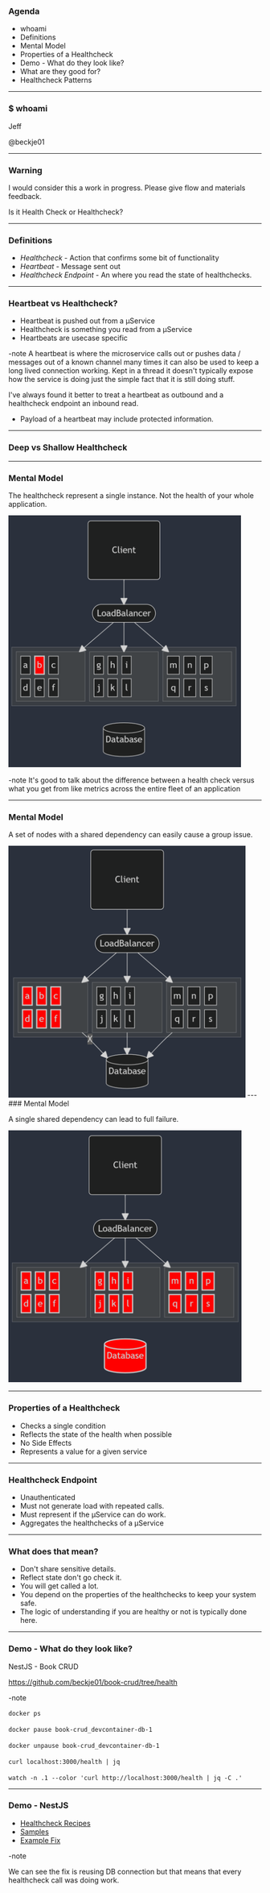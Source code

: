 ### Agenda

 * whoami
 * Definitions
 * Mental Model
 * Properties of a Healthcheck
 * Demo - What do they look like?
 * What are they good for?
 * Healthcheck Patterns

----
### $ whoami

Jeff

@beckje01

----
### Warning

I would consider this a work in progress. Please give flow and materials feedback.

Is it Health Check or Healthcheck?

----
### Definitions 

 * *Healthcheck* - Action that confirms some bit of functionality
 * *Heartbeat* - Message sent out
 * *Healthcheck Endpoint* - An where you read the state of healthchecks.
---
### Heartbeat vs Healthcheck?

 * Heartbeat is pushed out from a μService
 * Healthcheck is something you read from a μService
 * Heartbeats are usecase specific

-note
A heartbeat is where the microservice calls out or pushes data / messages out of a known  channel many times it can also be used to keep a long lived connection working. Kept in a thread it doesn't typically expose how the service is doing just the simple fact that it is still doing stuff.

I've always found it better to treat a heartbeat as outbound and a healthcheck endpoint an inbound read.

 * Payload of a heartbeat may include protected information.
---
### Deep vs Shallow Healthcheck

----
### Mental Model

The healthcheck represent a single instance. Not the health of your whole application. 

<img src="images/healthcheck/hc-single-bad.png" height="500"/>

-note 
It's good to talk about the difference between a health check versus what you get from like metrics across the entire fleet of an application 

---
### Mental Model

A set of nodes with a shared dependency can easily cause a group issue.

<img src="images/healthcheck/hc-region-bad.png" height="500"/>
---
### Mental Model

A single shared dependency can lead to full failure.

<img src="images/healthcheck/hc-many-bad.png" height="500"/>

----
### Properties of a Healthcheck

* Checks a single condition
* Reflects the state of the health when possible
* No Side Effects
* Represents a value for a given service

----
### Healthcheck Endpoint

* Unauthenticated 
* Must not generate load with repeated calls.
* Must represent if the μService can do work. 
* Aggregates the healthchecks of a μService
---
### What does that mean?

* Don't share sensitive details.
* Reflect state don't go check it.
* You will get called a lot.
* You depend on the properties of the healthchecks to keep your system safe.
* The logic of understanding if you are healthy or not is typically done here.

----
### Demo - What do they look like?

NestJS - Book CRUD

https://github.com/beckje01/book-crud/tree/health

-note

```
docker ps

docker pause book-crud_devcontainer-db-1

docker unpause book-crud_devcontainer-db-1

curl localhost:3000/health | jq

watch -n .1 --color 'curl http://localhost:3000/health | jq -C .'
```
---
### Demo - NestJS

- [Healthcheck Recipes](https://docs.nestjs.com/recipes/terminus)
- [Samples](https://github.com/nestjs/terminus/tree/master/sample)
- [Example Fix](https://github.com/nestjs/terminus/pull/2548/files)

-note

We can see the fix is reusing DB connection but that means that every healthcheck call was doing work. 